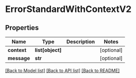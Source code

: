 # ErrorStandardWithContextV2

## Properties
Name | Type | Description | Notes
------------ | ------------- | ------------- | -------------
**context** | **list[object]** |  | [optional] 
**message** | **str** |  | [optional] 

[[Back to Model list]](../README.md#documentation-for-models) [[Back to API list]](../README.md#documentation-for-api-endpoints) [[Back to README]](../README.md)

